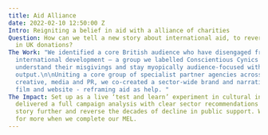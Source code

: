 ```yaml
---
title: Aid Alliance
date: 2022-02-10 12:50:00 Z
Intro: Reigniting a belief in aid with a alliance of charities
Question: How can we tell a new story about international aid, to reverse the decline
  in UK donations?
The Work: "We identified a core British audience who have disengaged from supporting
  international development – a group we labelled Conscientious Cynics – to robustly
  understand their misgivings and stay myopically audience-focused with our campaign
  output.\n\nUniting a core group of specialist partner agencies across branding,
  creative, media and PR, we co-created a sector-wide brand and narrative, campaign
  film and website - reframing aid as help. "
The Impact: Set up as a live ‘test and learn’ experiment in cultural innovation, we
  delivered a full campaign analysis with clear sector recommendations to deepen the
  story further and reverse the decades of decline in public support. Watch this space
  for more when we complete our MEL.
---
```


